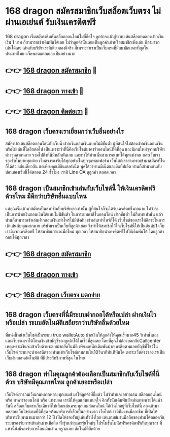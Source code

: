 # 168 dragon สมัครสมาชิกเว็บสล็อตเว็บตรง ไม่ผ่านเอเย่นต์ รับเงินเครดิตฟรี

168 dragon เริ่มสมัครเดิมพันสล็อตออนไลน์ไม่กี่อึดใจ ลูกค้าจะเข้าสู่ระบบเล่นสล็อตทดลองฝากเงินเริ่ม 1 บาท ก็สามารถเข้าเดิมพันได้เลย ไม่ว่าลูกค้านั้นเคยเป็นลูกค้าเก่าหรือสมาชิกเพิ่งเล่น ก็สามารถเล่นได้เลย เล่นกับบริษัทเราทีเดียวของดีจริง ก็เพราะว่าเราเป็นเว็บตรงที่มีสมาชิกเยอะที่สุดในประเทศไทย แจ็คพอตแตกเยอะเป็นอย่างมาก

## 👉👉 [168 dragon สมัครสมาชิก](https://bit.ly/3Ckzg5n) 🎰
## 👉👉 [168 dragon ทางเข้า](https://bit.ly/3Ckzg5n) 🎰
## 👉👉 [168 dragon ติดต่อเรา](https://bit.ly/3Ckzg5n) 🎰

## 168 dragon เว็บตรงเราเยี่ยมกว่าเว็บอื่นอย่างไร
สมัครเข้าเล่นสล็อตออนไลน์กับเว็บนี้ ฝากเงินถอนเงินแบบไม่มีขั้นต่ำ ผู้ที่สนใจไม่ต้องฝากเงินถอนเงินหรือไปเล่นที่ใดอีกต่อไป เป็นเพราะว่าที่นี่คือเว็บไซต์บาคาร่าออนไลน์ที่ดีที่สุด และมีเกมใหม่ๆจากบริษัทต่างๆหลากหลาย รวมไปถึงทีนี่มีหลักพันเกม และทำให้ท่านนั้นสามารถเบทได้ทุกแห่งหน และเว็บเรารองรับโมบายทุกค่าย เว็บตรงรองรับได้ทุกอย่างในทุกๆแพลตฟอร์ม เว็บไซต์เราสามารถเข้ามาสมัครที่ใดก็ได้ด้วยเช่นเดียวกัน แค่เพียงคุณมีอินเตอร์เน็ต พูดได้ว่าท่านมีเน็ตและมีแท็ปเล็ต ท่านก็เข้ามาเล่นกับบ่อนของเว็บนี้ได้ตลอด 24 ชั่วโมง เรามี Line OA ดูลูกค้า ตลอดเวลา

## 168 dragon เป็นสมาชิกเข้าเล่นกับเว็บไซต์นี้ ให้เงินเครดิตฟรีด้วยไหม มีดีกว่าบริษัทอื่นแบบไหน
แค่คุณเริ่มเข้ามาสมัครเป็นสมาชิกกับบริษัทเราเท่านั้น ผู้ที่สนใจก็จะได้รับเครดิตฟรีมากมาย ไม่ว่าจะเป็นการฝากเงินถอนเงินได้แบบไม่มีขั้นต่ำ ในการเบทคาสิโนออนไลน์ ฝากขั้นต่ำ ไม่กี่บาทเท่านั้น แล้วท่านก็สามารถเข้าเล่นฝากถอนเงินเท่าไหร่ไม่มีบังคับ เข้าเล่นเท่าไหร่ก็ได้ เว็บไซต์ของเราให้อิสระในการเข้าเล่นกับคุณมากมาย บริษัทเราเป็นเว็บที่ลูกค้าเยอะ จึงทำให้สมาชิกไว้ใจเว็บไซต์นี่ให้เป็นอันดับ1 เว็บเรามีแจกเครดิตฟรี ให้สมาชิกเก่าและมือใหม่ ทุกเวลา ให้สมาชิกนำเครดิตฟรีไปใช้เดิมพันได้ โดยลูกค้าถอนได้ทุกเวลา

## 👉👉 [168 dragon สมัครสมาชิก](https://bit.ly/3Ckzg5n)
## 👉👉 [168 dragon ทางเข้า](https://bit.ly/3Ckzg5n)
## 👉👉 [168 dragon เว็บตรง แตกง่าย](https://bit.ly/3Ckzg5n)

## 168 dragon เว็บตรงที่นี่มีระบบฝากออโต้หรือเปล่า ฝากเงินไวหรือเปล่า ระบบอัตโนมัติเสถียรกว่าบริษัทอื่นด้วยไหม
ที่แห่งนี้หน้าเว็บไซต์เป็นระบบ true walletAuto ฝากเงินให้ลูกค้าให้คุณเร็วมาก45 วิเท่านั้นเอง และเว็บของเราได้โอนเงินเข้าบัญชีของลูกค้าได้ในเร็วที่สุดเลย โดยที่คุณไม่ต้องบอกกับCallcenter เหตุเพราะเงินจะเข้าเว็บด้วยระบบฝากอัตโนมัติ เพียงแค่นักเดิมพันฝากเครดิตตามเลขบัญชีที่โชว์ในเว็บไซต์ ระบบจะนำเครดิตของท่านเข้าเว็บไซต์เกมภายใน10วินาทีทันทีทันใด เพราะเว็บตรงของเราเป็นเว็บฝากถอนอัตโนมัติ ที่มีประสิทธิภาพที่สุด ในไทย

## 168 dragon ทำไมคุณลูกค้าต้องเลือกเป็นสมาชิกกับเว็บไซต์ที่นี่ด้วย บริษัทมีคุณภาพไหม ลูกค้าเยอะหรือเปล่า
เว็บไซต์เรารวมเว็บเกมหลากหลายทุกเกมส์ มาให้ลูกค้าที่นี่แล้ว ไม่ว่าท่านจะอยากเล่น สล็อตออนไลน์ หรือ บาคาร่าออนไลน์ หรือ แทงบอล เรามีให้คุณเล่นแบบจุใจ อีกทั้งนักเดิมพันยังเล่นแทงหวยได้แล้ววันนี้ สล็อตเว็บตรงเว็บเดียวที่ให้เลือกเล่นครบทุกเกมส์ออนไลน์ ได้เงินไวอยู่ที่เว็บไซต์นี้ ลองเข้ามาทดสอบเว็บไซต์เกมที่ดีที่สุด พร้อมบริการที่เร็วเป็นอย่างมาก เว็บไซต์เรามีทีมงานมืออาชีพ ที่เปิดให้บริการเว็บมานานมากกว่า 12 ปี เปิดให้รองรับผู้เล่นทั่วทั้งโลก เล่นเกมส์ผ่านมือถือของท่านได้ตลอดวัน ระบบรองรับการเข้าเล่นผ่านมือถือ ทั้งรุ่นเก่าๆและรุ่นใหม่ๆ โปรโมชั่นโบนัสฟรีเครดิตฟรีกันทุกเวลา ที่แห่งนี้ยังมีรองรับการโอนเงินผ่าน ทรูวอเลท อัตโนมัติอีกด้วย
